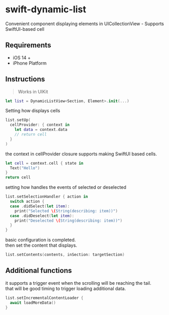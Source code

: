 # swift-dynamic-list
Convenient component displaying elements in UICollectionView - Supports SwiftUI-based cell

## Requirements

- iOS 14 +
- iPhone Platform

## Instructions

> Works in UIKit

```swift
let list = DynamicListView<Section, Element>.init(...)
```

Setting how displays cells
    
```swift
list.setUp(
  cellProvider: { context in
    let data = context.data
    // return cell
  }
)
```

the context in cellProvider closure supports making SwiftUI based cells.

```swift
let cell = context.cell { state in
  Text("Hello")
}
return cell
```

setting how handles the events of selected or deselected

```swift
list.setSelectionHandler { action in
  switch action {
  case .didSelect(let item):
    print("Selected \(String(describing: item))")
  case .didDeselect(let item):
    print("Deselected \(String(describing: item))")
  }
}
```

basic configuration is completed.  
then set the content that displays.

```swift
list.setContents(contents, inSection: targetSection)
```

## Additional functions

it supports a trigger event when the scrolling will be reaching the tail.  
that will be good timing to trigger loading additional data.

```swift
list.setIncrementalContentLoader { 
  await loadMoreData()
}
```
